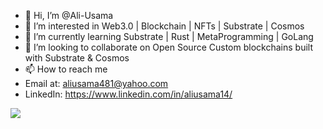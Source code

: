- 👋 Hi, I’m @Ali-Usama
- 👀 I’m interested in Web3.0 | Blockchain | NFTs | Substrate | Cosmos
- 🌱 I’m currently learning Substrate | Rust | MetaProgramming | GoLang
- 💞️ I’m looking to collaborate on Open Source Custom blockchains built with Substrate & Cosmos
- 📫 How to reach me 
-   Email at: aliusama481@yahoo.com
-   LinkedIn: https://www.linkedin.com/in/aliusama14/


[![](https://visitcount.itsvg.in/api?id=AliUsama&label=Profile%20Views&color=0&icon=5&pretty=true)](https://visitcount.itsvg.in)
<!---
Ali-Usama/Ali-Usama is a ✨ special ✨ repository because its `README.md` (this file) appears on your GitHub profile.
You can click the Preview link to take a look at your changes.
--->
